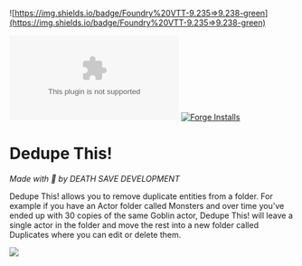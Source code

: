 ![https://img.shields.io/badge/Foundry%20VTT-9.235=>9.238-green](https://img.shields.io/badge/Foundry%20VTT-9.235=>9.238-green)

![GitHub downloads (latest)](https://img.shields.io/github/downloads-pre/death-save/dedupe-this/latest/module.zip)
[![Forge Installs](https://img.shields.io/badge/dynamic/json?label=Forge%20Install%20Base&query=package.installs&suffix=%&url=https://forge-vtt.com/api/bazaar/package/dedupe-this&colorB=brightgreen)](https://forge-vtt.com/)

# Dedupe This!
*Made with 🧡 by DEATH SAVE DEVELOPMENT*

Dedupe This! allows you to remove duplicate entities from a folder. For example if you have an Actor folder called Monsters and over time you've ended up with 30 copies of the same Goblin actor, Dedupe This! will leave a single actor in the folder and move the rest into a new folder called Duplicates where you can edit or delete them.

![](https://github.com/death-save/dedupe-this-public/wiki/img/demo.gif)

